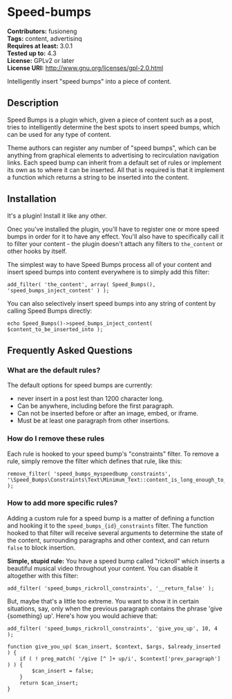 # Speed-bumps #
**Contributors:** fusioneng  
**Tags:** content, advertisinq  
**Requires at least:** 3.0.1  
**Tested up to:** 4.3  
**License:** GPLv2 or later  
**License URI:** http://www.gnu.org/licenses/gpl-2.0.html  

Intelligently insert "speed bumps" into a piece of content.

## Description ##

Speed Bumps is a plugin which, given a piece of content such as a post, tries
to intelligently determine the best spots to insert speed bumps, which can be
used for any type of content.

Theme authors can register any number of "speed bumps", which can be anything
from graphical elements to advertising to recirculation navigation links. Each
speed bump can inherit from a default set of rules or implement its own as to
where it can be inserted. All that is required is that it implement a function
which returns a string to be inserted into the content.


## Installation ##

It's a plugin! Install it like any other.

Onec you've installed the plugin, you'll have to register one or more speed
bumps in order for it to have any effect. You'll also have to specifically call
it to filter your content - the plugin doesn't attach any filters to
`the_content` or other hooks by itself.

The simplest way to have Speed Bumps process all of your content and insert
speed bumps into content everywhere is to simply add this filter:

```
add_filter( 'the_content', array( Speed_Bumps(), 'speed_bumps_inject_content' ) );
```

You can also selectively insert speed bumps into any string of content by
calling Speed Bumps directly:

```
echo Speed_Bumps()->speed_bumps_inject_content( $content_to_be_inserted_into );
```

## Frequently Asked Questions ##

### What are the default rules? ###

The default options for speed bumps are currently:

- never insert in a post lest than 1200 character long.
- Can be anywhere, including before the first paragraph.
- Can not be inserted before or after an image, embed, or iframe.
- Must be at least one paragraph from other insertions.

### How do I remove these rules ###

Each rule is hooked to your speed bump's "constraints" filter. To remove a
rule, simply remove the filter which defines that rule, like this:

```
remove_filter( 'speed_bumps_myspeedbump_constraints', '\Speed_Bumps\Constraints\Text\Minimum_Text::content_is_long_enough_to_insert' );
```

### How to add more specific rules? ###

Adding a custom rule for a speed bump is a matter of defining a function and
hooking it to the `speed_bumps_{id}_constraints` filter. The function hooked to
that filter will receive several arguments to determine the state of the
content, surrounding paragraphs and other context, and can return `false` to
block insertion.

**Simple, stupid rule:** You have a speed bump called "rickroll" which inserts a  
beautiful musical video throughout your content. You can disable it altogether
with this filter:

```
add_filter( 'speed_bumps_rickroll_constraints', '__return_false' );
```

But, maybe that's a little too extreme. You want to show it in certain
situations, say, only when the previous paragraph contains the phrase 'give
{something} up'. Here's how you would achieve that:

```
add_filter( 'speed_bumps_rickroll_constraints', 'give_you_up', 10, 4 );

function give_you_up( $can_insert, $context, $args, $already_inserted ) {
	if ( ! preg_match( '/give [^ ]+ up/i', $context['prev_paragraph'] ) ) {
		$can_insert = false;
	}
	return $can_insert;
}
```

